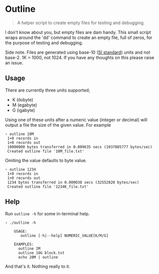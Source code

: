 # Outline

> A helper script to create empty files for testing and debugging.

I don't know about you, but empty files are dam handy. This small script wraps around the 'dd' command to create an empty file, full of zeros, for the purpose of testing and debugging.

Side note. Files are generated using base-10 ([SI standard](https://wiki.ubuntu.com/UnitsPolicy)) units and not base-2. 1K = 1000, not 1024. If you have any thoughts on this please raise an issue.

## Usage

There are currently three units supported;

- K (ilobyte)
- M (egabyte)
- G (igabyte)

Using one of these units after a numeric value (integer or decimal) will output a file the size of the given value. For example

```
› outline 10M
 1+0 records in
 1+0 records out
 10000000 bytes transferred in 0.009635 secs (1037885777 bytes/sec)
 Created outline file '10M_file.txt'
```

Omiting the value defaults to byte value.

```
› outline 1234
 1+0 records in
 1+0 records out
 1234 bytes transferred in 0.000038 secs (32552020 bytes/sec)
 Created outline file '1234K_file.txt'
```

## Help

Run ```outline -h``` for some in-terminal help.

```
› ./outline -h

    USAGE:
       outline [-h|--help] NUMERIC_VALUE[K/M/G]

    EXAMPLES:
      outline 2M
      outline 10G block.txt
      echo 20M | outline
```

And that's it. Nothing really to it.